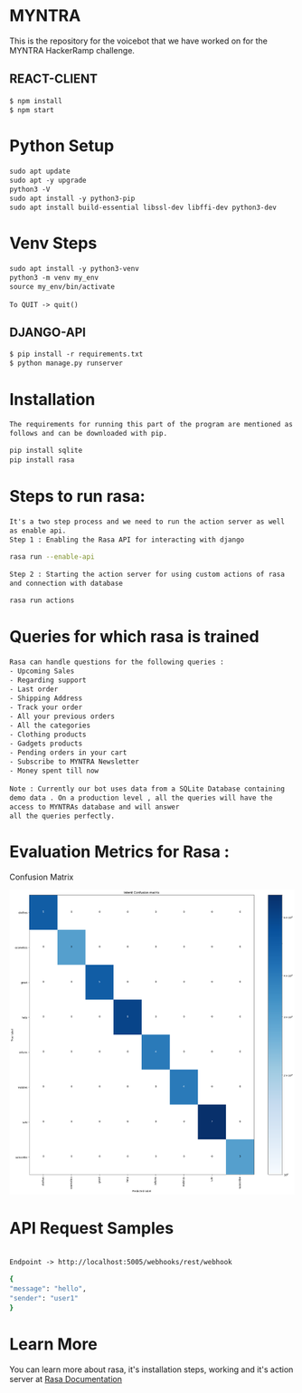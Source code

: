 # MYNTRA

This is the repository for the voicebot that we have worked on for the MYNTRA HackerRamp challenge.

## REACT-CLIENT

```
$ npm install
$ npm start
```

# Python Setup

```
sudo apt update
sudo apt -y upgrade
python3 -V
sudo apt install -y python3-pip
sudo apt install build-essential libssl-dev libffi-dev python3-dev
```

# Venv Steps

```
sudo apt install -y python3-venv
python3 -m venv my_env
source my_env/bin/activate

To QUIT -> quit()
```

## DJANGO-API

```
$ pip install -r requirements.txt
$ python manage.py runserver
```

# Installation

```
The requirements for running this part of the program are mentioned as follows and can be downloaded with pip.
```

```bash
pip install sqlite
pip install rasa
```

# Steps to run rasa:

```
It's a two step process and we need to run the action server as well as enable api.
Step 1 : Enabling the Rasa API for interacting with django
```

```bash
rasa run --enable-api
```

```
Step 2 : Starting the action server for using custom actions of rasa and connection with database
```

```bash
rasa run actions
```

# Queries for which rasa is trained

```
Rasa can handle questions for the following queries :
- Upcoming Sales
- Regarding support
- Last order
- Shipping Address
- Track your order
- All your previous orders
- All the categories
- Clothing products
- Gadgets products
- Pending orders in your cart
- Subscribe to MYNTRA Newsletter
- Money spent till now

Note : Currently our bot uses data from a SQLite Database containing demo data . On a production level , all the queries will have the access to MYNTRAs database and will answer
all the queries perfectly.

```

# Evaluation Metrics for Rasa :

Confusion Matrix

![Confusion Matrix](./rasa-server/Confusion_Matrix.png)

# API Request Samples

```

Endpoint -> http://localhost:5005/webhooks/rest/webhook
```

```bash
{
"message": "hello",
"sender": "user1"
}

```

# Learn More

You can learn more about rasa, it's installation steps, working and it's action server at [Rasa Documentation](https://rasa.com/docs/rasa/)
